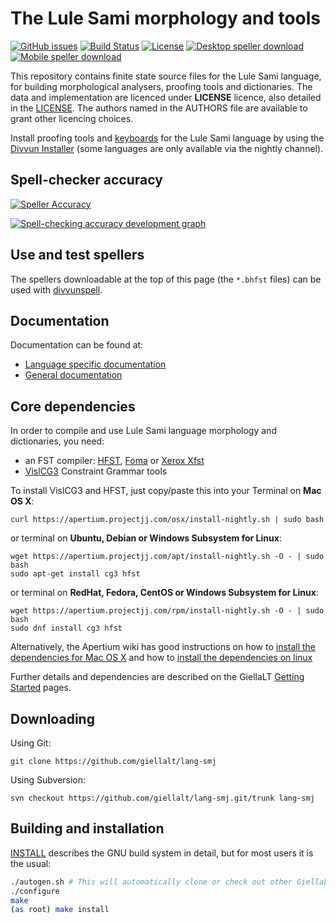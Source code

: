 The Lule Sami morphology and tools
==========================================

[![GitHub issues](https://img.shields.io/github/issues-raw/giellalt/lang-smj)](https://github.com/giellalt/lang-smj/issues)
[![Build Status](https://divvun-tc.thetc.se/api/github/v1/repository/giellalt/lang-smj/main/badge.svg)](https://github.com/giellalt/lang-smj/actions)
[![License](https://img.shields.io/github/license/giellalt/lang-smj)](https://github.com/giellalt/lang-smj/blob/main/LICENSE)
[![Desktop speller download](https://img.shields.io/badge/download%40latest-desktop--bhfst-brightgreen)](https://pahkat.uit.no/main/download/speller-smj?platform=desktop&channel=nightly)
[![Mobile speller download](https://img.shields.io/badge/download%40latest-mobile--bhfst-brightgreen)](https://pahkat.uit.no/main/download/speller-smj?platform=mbile&channel=nightly)

This repository contains finite state source files for the Lule Sami language,
for building morphological analysers, proofing tools
and dictionaries. The data and implementation are licenced under __LICENSE__
licence, also detailed in the
[LICENSE](https://github.com/giellalt/lang-smj/blob/main/LICENSE). The
authors named in the AUTHORS file are available to grant other licencing
choices.

Install proofing tools and [keyboards](https://github.com/giellalt/keyboard-smj)
for the Lule Sami language by using the [Divvun Installer](http://divvun.no)
(some languages are only available via the nightly channel).

## Spell-checker accuracy

[![Speller
Accuracy](https://img.shields.io/badge/Speller_Accuracy-84_%25-green.svg)](https://giellalt.github.io/lang-smj/speller-report.html)

[![Spell-checking accuracy development
graph](https://giellalt.github.io/lang-smj/speller-report.svg)](https://giellalt.github.io/lang-smj/speller-report.svg)

Use and test spellers
---------------------

The spellers downloadable at the top of this page (the `*.bhfst` files) can be
used with [divvunspell](https://github.com/divvun/divvunspell).

Documentation
-------------

Documentation can be found at:

- [Language specific documentation](https://giellalt.github.io/lang-smj/)
- [General documentation](https://giellalt.github.io/)

Core dependencies
-----------------

In order to compile and use Lule Sami language morphology and
dictionaries, you need:

- an FST compiler: [HFST](https://github.com/hfst/hfst), [Foma](https://github.com/mhulden/foma) or [Xerox Xfst](https://web.stanford.edu/~laurik/fsmbook/home.html)
- [VislCG3](https://visl.sdu.dk/svn/visl/tools/vislcg3/trunk) Constraint Grammar tools

To install VislCG3 and HFST, just copy/paste this into your Terminal on **Mac OS X**:

```
curl https://apertium.projectjj.com/osx/install-nightly.sh | sudo bash
```

or terminal on **Ubuntu, Debian or Windows Subsystem for Linux**:

```
wget https://apertium.projectjj.com/apt/install-nightly.sh -O - | sudo bash
sudo apt-get install cg3 hfst
```

or terminal on **RedHat, Fedora, CentOS or Windows Subsystem for Linux**:

```
wget https://apertium.projectjj.com/rpm/install-nightly.sh -O - | sudo bash
sudo dnf install cg3 hfst
```

Alternatively, the Apertium wiki has good instructions on how to [install the dependencies for Mac
OS X](https://wiki.apertium.org/wiki/Apertium_on_Mac_OS_X) and how to [install
the dependencies on
linux](https://wiki.apertium.org/wiki/Installation_of_grammar_libraries)

Further details and dependencies are described on the GiellaLT [Getting Started](https://giellalt.uit.no/infra/GettingStarted.html) pages.

Downloading
-----------

Using Git:
```
git clone https://github.com/giellalt/lang-smj
```

Using Subversion:
```
svn checkout https://github.com/giellalt/lang-smj.git/trunk lang-smj
```

Building and installation
-------------------------

[INSTALL](https://github.com/giellalt/lang-smj/blob/main/INSTALL)
describes the GNU build system in detail, but for most users it is the usual:

```sh
./autogen.sh # This will automatically clone or check out other GiellaLT dependencies
./configure
make
(as root) make install
```
